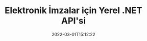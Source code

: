 ---
############################# Static ############################
layout: "product"
date: 2022-03-01T15:12:22
draft: false
#operation: 
#signaturetype: 
#fileformat: 
#productName: Java
lang: tr
#productCode: java
#otherformats: 
#breadcrumb: Put  signature on  for Java
product: "Signature"
product_tag: "signature"
platform: ".NET"
platform_tag: "net"

############################# Head ############################
head_title: ".NET Dijital İmza API'si - Elektronik İmza PDF Word Excel Görselleri"
head_description: "C# .NET dijital imza API'si, PDF, Word, Excel elektronik tabloları, PowerPoint, resimler ve grafik belge formatlarını elektronik olarak imzalamak için e-İmza kitaplığı."

############################# Header ############################
title: "Elektronik İmzalar için Yerel .NET API'si"
description: "Belge Formatlarına Dijital İmzalar Ekleyin ve .NET Uygulamalarında popüler e-İmza Türlerini (Metin, Resim, QR Kodu, Barkod, Damga ve Meta Veriler) Uygulayın."
button:
    enable: true

############################# SubMenu ############################
submenu:
    enable: true
    
    left:
        img_alt: "GroupDocs.Signature for .NET"
        image: "https://www.groupdocs.cloud/templates/groupdocs/images/product-logos/groupdocs-signature-net.png"
        product: "GroupDocs.Signature"
        platform: ".NET"

    middle:
        button:
            # button loop
            - link: "#overview"
              text: "genel bakış"

            # button loop
            - link: "#features"
              text: "Özellikler"

            # button loop
            - link: "#support"
              text: "Destek"

            # button loop
            - link: "https://products.groupdocs.app/signature"
              text: "Canlı Demo"

            # button loop
            - link: "https://purchase.groupdocs.com/pricing/signature/net"
              text: "Fiyatlandırma"

    right:
        link_download: "https://downloads.groupdocs.com/signature"
        link_learn: "https://docs.groupdocs.com/signature/net/"
        link_buy: "https://purchase.groupdocs.com"

############################# Overview ############################
overview:
    enable: true
    content: |
      C#, ASP.NET ve diğer .NET tabanlı teknolojilerde PDF, Microsoft Word, Excel elektronik tabloları, PowerPoint sunumları, resimler, OpenDocument ve herhangi bir ek yazılım yüklemeye gerek kalmadan diğer endüstri standardı dosya biçimleri. Bu elektronik imza kitaplığıyla çalışmak kolaydır ve .NET Geliştiricileri, uygulamalarına kolayca gelişmiş dijital imza özellikleri ekleyerek kullanıcıların popüler belge biçimlerinden e-İmzaları güvenli bir şekilde imzalamasını, aramasını ve doğrulamasını sağlayabilir. Metin, resim, barkod, QR kodu, form alanı, damga ve meta veriler gibi çeşitli imza türlerinin uygulanmasını destekler.  

      Belge imzası API'si, bir belgedeki gerekli imzalarınızı anında bulmanız için size basit ve gelişmiş arama seçenekleri sunar. İmza stilini, görünüm yönetimini uygulama ve boyutlar, gölge, hizalama ve daha fazlası gibi imza özelliklerini özelleştirme seçenekleri de bu zengin özellikli belge imzalama API'si ile yapılabilir.  

      GroupDocs.Signature for .NET, .NET platformunu destekleyen herhangi bir geliştirme ortamında kullanılabilir. Tüm .NET tabanlı dillerle uyumludur ve Mono veya .NET çerçevelerinin (.NET Core dahil) kurulabileceği popüler işletim sistemlerini (Windows, Linux, MacOS) destekler.
    tabs:
      enable: true
      
      ## TAB ONE ##
      tab_one:
        description: |
          Aşağıda, GroupDocs.Signature for .NET'e genel bir bakış yer almaktadır:
      
        left:
          enable: true
          icon: "fab fa-html5"
          title: "İmza Türleri"
          content: |
            * Metin İmzası
            * Resim İmzası
            * Dijital imzalar
            * QR-Kod İmzası
            * Barkod İmzası
            * Kaşe İmza
            * Meta veri imzası
      
      ## TAB TWO ##
      tab_two:
        description: |
          GroupDocs.Signature for .NET, tüm popüler belge biçimlerinin imzalanmasını destekler. Yalnızca birkaç satır kodla, .NET uygulamalarınıza PDF imzası, Microsoft Office Word, Excel elektronik tablosu, Görüntü, HTML, Outlook e-postası, OneNote, Proje ve grafik imzalama özellikleri ekleyin. [Desteklenen belge biçimleri.](https://docs.groupdocs.com/signature/net/supported-document-formats/)

        left:
          enable: true
          table:
            # table loop
            - title: "Microsoft Office"
              content: |
                * **Word:** DOC, DOCX, DOCM, DOT, DOTX, DOTM, RTF, TXT
                * **Excel:** XLS, XLSX, XLSM, XLSB, XLTM, XLT, XLTM, XLTX, XLAM, SXC, SpreadsheetML
                * **PowerPoint:** PPT, PPTX, PPS, PPSX, PPSM, POT, POTM, POTX, PPTM

        right:
          enable: true
          table:
            # table loop
            - title: "Images & Other Formats"
              content: |
                * **Görüntüler**: JPG, BMP, PNG, TIFF, GIF, DCM, WEBP
                * **OpenDocument**: ODT, OTT, OTS, ODS, ODP, OTP, ODG
                * **Jpeg2000**: JP2, JPF, JPX, J2K, J2C, JPM
                * **Meta dosyalar**: EMF, WMF, CMX
                * **Taşınabilir**: PDF
                * **ölçeklendirilebilir Vektör Grafiği**: CDR, SVG
                * **Adobe Photoshop**: PSD
                * **Diğerleri**: DJVU

      ## TAB THREE ##
      tab_three:
        description: |
          GroupDocs.Signature for .NET, aşağıdaki İşletim Sistemlerini, Çerçeveleri ve Paket Yöneticilerini destekler:
        
        left:
          enable: true
          table:
            # table loop
            - icon: "fab fa-windows"
              title: "İşletim sistemleri"
              content: |
                * Windows Desktop
                * Windows Server
                * Windows Azure
                * Linux
                * MacOS

            # table loop
            - icon: "fas fa-code"
              title: "Desteklenen Çerçeveler"
              content: |
                * .NET Framework 2.0 or higher
                * Mono Framework 1.2 or higher
                * .NET Standard 2.0
                * .NET Core 2.0
                * .NET Core 2.1

        right:
          enable: true
          table:
            # table loop
            - icon: "fas fa-box"
              title: "Paketleme yöneticisi"
              content: |
                * NuGet

            # table loop
            - icon: "fas fa-tools"
              title: "Geliştirme Ortamları"
              content: |
                * Microsoft Visual Studio
                * Xamarin.Android
                * Xamarin.IOS
                * Xamarin.Mac
                * MonoDevelop

############################# Features ############################
features:
    enable: true
    title: ".NET Özellikleri için GroupDocs.Signature"

    feature:
      # feature loop
      - icon: "fas fa-copy"
        content: "Desteklenen Belge Formatlarından e-İmza Oluşturma, Arama, Güncelleme, Gizleme, Doğrulama ve Silme"

      # feature loop
      - icon: "fas fa-eye"
        content: "Excel Elektronik Tabloları için XML Gelişmiş Elektronik İmzalarını (XAdES) Belirtin"

      # feature loop
      - icon: "fas fa-bolt"
        content: "QR Kodu, Barkod ve Görüntü İmzalarıyla İmzalanmış Belgelerden Görüntü İçeriği Alın"
      
      # feature loop
      - icon: "fas fa-file-powerpoint"
        content: "Belirli Sayfadaki Metin veya Görüntü İmzası ve Yeri için Yüksekliği, Genişliği, Kenar Boşluklarını ve Hizalamayı Ayarlayın"

      # feature loop
      - icon: "fas fa-code"
        content: "PowerPoint Sunum Belgelerini Arayın, Doğrulayın ve Dijital Olarak İmzalayın"

      # feature loop
      - icon: "fas fa-cloud"
        content: "Yerel Metin Filigranları ile Kelime İşleme Belge Biçimlerini İmzalayın"

      # feature loop
      - icon: "fas fa-remove-format"
        content: "Dikdörtgen Damga İmza Tipleri için Yuvarlatılmış Köşeleri Destekler"

      # feature loop
      - icon: "fas fa-comment-slash"
        content: "Belirli Excel Sayfasına Metin veya Resim İmzası Uygulayın veya Tüm Sayfalarda e-İmzayı Ayarlayın"

      # feature loop
      - icon: "fas fa-location-arrow"
        content: "Excel Sayfasına Metin veya Görüntü İmzası Yerleştirmek için Belirli Satır ve Sütun Numarasını Belirtin"

      # feature loop
      - icon: "fas fa-border-all"
        content: "Microsoft PowerPoint'te Metin İmzasına Gölge Uygulayın ve Rengini, Açısını ve Şeffaflığını Ayarlayın"

      # feature loop
      - icon: "fas fa-wrench"
        content: "Excel Sayfaları için Metin İmza Kenarlık Stillerini ve Yazı Tipi Seçeneklerini Yapılandırma"

      # feature loop
      - icon: "fas fa-columns"
        content: "Görüntü İmza Türünü ayarlayın, örn. Yuvarlak veya Kare ve Kenar Boşluklarını, Yazı Tipi Rengini, Döndürmeyi Yapılandırma"

      # feature loop
      - icon: "fas fa-file-word"
        content: "Belgelere, Elektronik Tablolara ve İmza Satırıyla PDF Dosyasına Dijital Sertifikalar Uygulayın"

      # feature loop
      - icon: "fas fa-envelope"
        content: "Renk Ayarlarını Gerçekleştirin, Metin İmzasına Saydamlık ve Döndürme Uygulayın"

      # feature loop
      - icon: "fas fa-print"
        content: "Parlaklık ve Gri Tonlama Seçeneklerini Ayarlayın ve Bir Görüntüdeki Görüntü İmzasının Girintisini Belirtin"

      # feature loop
      - icon: "fas fa-file-archive"
        content: "Özel Nesneleri Yerleştirin, PDF Belgesinin Meta Veri İmza Değerlerini Serileştirmenin yanı sıra Şifreleyin ve Şifresini Çözün"

      # feature loop
      - icon: "fas fa-lock"
        content: "PDF Belgelerinden Dijital İmzaların Görünümünü Gizle, Kaldır veya Özelleştir"

      # feature loop
      - icon: "fas fa-file-code"
        content: "PDF Belgelerini Dijital Form Alanı ve Resim, Ek Açıklama, Etiket veya Filigran Olarak Metin İmzası ile İmzalayın"
      
      # feature loop
      - icon: "fas fa-fill-drip"
        content: "Metin İmzasını MS Word ve PDF Belgelerinin Form Alanlarına Koyun"

      # feature loop
      - icon: "fas fa-file-excel"
        content: "Word Dosyaları için İmza veya e-İmza Genişletilmiş Doğrulamasının İşlenmesi için Belgelerin Rastgele Sayfalarını Belirtin"

      # feature loop
      - icon: "fas fa-heading"
        content: "İmzalı Görüntü Dosyasını Farklı Biçimde Kaydet ve İmzalı Elektronik Tabloyu Görüntü veya Çok Sayfalı TIFF Olarak Dışa Aktar"

      # feature loop
      - icon: "fas fa-project-diagram"
        content: "İmzalı Dosyalara Parola Ata, Değiştir ve Kaldır ve Parola Korumalı Dosyalara e-İmza Uygula"

      # feature loop
      - icon: "fas fa-cube"
        content: "eSign Çalışma Sayfaları, PowerPoint Slaytları, Word Belgeleri ve Meta Verilerde Özel Nesneler İçeren Görüntüler"

      # feature loop
      - icon: "fab fa-uncharted"
        content: "İmza Fırça Stillerini Katı, Doku, Doğrusal Degrade ve Radyal Degrade Olarak Ayarlayın"

      # feature loop
      - icon: "fab fa-uncharted"
        content: "Belgeleri Özel Şifreli QR-Kodu Metni veya Verileriyle İmzalayın"

      # feature loop
      - icon: "fab fa-uncharted"
        content: "Görüntü Belgesi Olarak DjVu Formatında Dosyaları Arayın ve İmzalayın"

      # feature loop
      - icon: "fab fa-uncharted"
        content: "Dosya URL'si yoluyla Belge Bilgilerini Çıkarma, örneğin Sayfa Sayısı"

      # feature loop
      - icon: "fab fa-uncharted"
        content: "CorelDraw Dosyalarını Görüntü Belgeleri Olarak Arayın, İmzalayın ve Doğrulayın"

      # feature loop
      - icon: "fab fa-uncharted"
        content: "Meta Verilerde Depolanan İşlenmiş veya Silinmiş İmza Bilgilerinin Geçmişini Tutma"

      # feature loop
      - icon: "fab fa-uncharted"
        content: "QR Koduna Özel Veri Nesnesi, VCard veya E-posta Nesnesi Ekleyin ve PDF Dosyalarında Şifrelenmiş QR Kodunu Doğrulayın"

    more_feature:
      # more_feature_loop
      - title: "Dijital İmzaları Kolayca Ekleyin"
        content: |
          GroupDocs.Signature for .NET API, desteklenen dosya biçimlerine çeşitli imza türleri eklemenizi sağlar. Text, Image, Digital, Stamp, QR-Code, Barcode ve Metadata gibi imza türleri, GroupDocs.Signature for .NET kullanılarak uygulanabilir. Aşağıdaki kod örneği, metin imzasının bir PDF belgesine nasıl uygulanacağını gösterir:

          ```cs
          using (Signature signature = new Signature("D:\\sample.pdf"))
          {
          TextSignOptions options = new TextSignOptions("John Smith")
          {
          // Metin rengini ayarla
          ForeColor = Color.Red
          };
          // belgeyi dosyaya imzala
          signature.Sign("D:\\signed.pdf", options);
          }
          ```

      # more_feature_loop
      - title: "Desteklenen Barkod İmza Türleri"
        content: |
          İmza işleme API'miz, desteklenen belge biçimlerine barkod imzaları uygulama özelliği sunar. GroupDocs.Signature for .NET, Code128, Code39Extended, Code39Standard, EAN14, EAN8, ITF14, UPCA ve UPCE gibi çeşitli barkod türlerini destekler. Kayıtlı tüm barkod türlerini desteklemek için “AllTypes” adlı statik bir nesne de sağlanmıştır.

      # more_feature_loop
      - title: "İmzaları ve Sertifikaları Ara"
        content: |
          GroupDocs.Signature for .NET API, Word belgelerinden, Excel elektronik tablolarından ve PDF dosyalarından Dijital sertifikaları aramanıza olanak tanır. Sistemde kayıtlı olan tüm dijital sertifikaları da getirtebilirsiniz. Meta veri imzaları, GroupDocs.Signature for .NET API kullanılarak Word belgelerinde, Excel elektronik tablolarında, resimlerde ve PDF dosyalarında da aranabilir.  

          GroupDocs.Signature for .NET API aracılığıyla, herhangi bir belgede, sunumda, elektronik tabloda, görselde ve ayrıca PDF dosyasında QR Kodu ve Barkod imzalarını arayabilir ve arama ilerlemesini alabilirsiniz. Özel veri nesnesini, QR-Kod İmzası ile imzalanmış belgelerden de arayabilirsiniz.

      # more_feature_loop
      - title: "Barkod için Gelişmiş Arama Seçenekleri"
        content: |
          İmza API'miz gelişmiş arama seçenekleri sunduğundan, GroupDocs.Signature for.NET API aracılığıyla gerekli barkodunuzu çok kolay bir şekilde arayabilir ve bulabilirsiniz. Bunlar, belirli bir sayfada barkod aramanıza, bir belge boyunca arama yapmanıza, aranacak farklı sayfaları belirtmenize (ilk, son, çift, tek), belirli kodlama tipinde barkod aramanıza, belirli metin dizesine göre barkod aramanıza veya barkod aramanıza olanak tanır. "içerir" seçeneğiyle dizeye dayalı.

############################# Support ############################
support:
    enable: true

############################# Solutions ############################
solutions:
    enable: true
    title: "GroupDocs.Signature, diğer popüler geliştirme ortamları için belge imzalama API'leri sunar"

    solution:
        # solution loop
        - img_alt: "GroupDocs.Signature for Java"
          image: "https://www.groupdocs.cloud/templates/groupdocs/images/product-logos/groupdocs-signature-java.png"
          product: "GroupDocs.Signature"
          platform: "Java"
          link: "/signature/java/"

############################# Back to top ###############################
back_to_top:
  enable: true
---